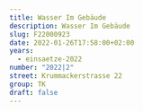 ```yaml
---
title: Wasser Im Gebäude
description: Wasser Im Gebäude
slug: F22000923
date: 2022-01-26T17:58:00+02:00
years:
  - einsaetze-2022
number: "2022|2"
street: Krummackerstrasse 22
group: TK
draft: false
---
```

